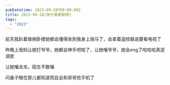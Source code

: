 ```yaml
---
pubDatetime: 2023-09-28T00:00:00Z
title: 2023-09-28(孩子真是聪明)
tags:
  - "2023"
---
```


前天我趴着做俯卧撑她都会懂得坐到我身上骑马了，会拿着遥控器说要看电视了

昨晚上我妈让她打爷爷，她都会伸手吧啦了，让她嚷爷爷，她会eng了哈哈哈真逗调皮

让她嚷龙龙，陌生不敢嚷

问鼻子眼在那儿都知道而且会和哥哥抢手机了
